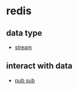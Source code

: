 # redis


## data type

- [stream](dataType/stream.md)


## interact with data

- [pub sub](interactWithData/pubsub.md)









